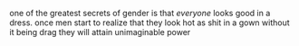 one of the greatest secrets of gender is that *everyone* looks good in a dress. once men start to realize that they look hot as shit in a gown without it being drag they will attain unimaginable power
